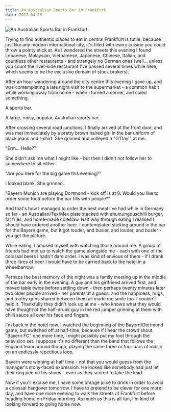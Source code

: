 ```yaml
---
title: An Australian Sports Bar in Frankfurt
date: 2017-04-25
---
```


![An Australian Sports Bar in Frankfurt](https://source.unsplash.com/X6cChncECA8/1600x900)

Trying to find authentic places to eat in central Frankfurt is futile, because just like any modern international city, it's filled with every cuisine you could throw a pointy stick at. As I wandered the streets this evening I found Lebanese, Malaysian, Vietnamese, Japanese, Chinese, Italian, and countless other restaurants - and strangely no German ones (well... unless you count the river-side restaurant I've passed several times while here, which seems to be the exclusive domain of stock brokers).

After an hour wandering around the city centre this evening I gave up, and was contemplating a late night visit to the supermarket - a common habit while working away from home - when I turned a corner, and spied something.

A sports bar.

A large, noisy, popular, Australian sports bar.

After crossing several road junctions, I finally arrived at the front door, and was met immediately by a pretty brown haired girl in the bar uniform of black jeans and t-shirt. She grinned and volleyed a "G'Day!" at me.

"Erm... Hello?"

She didn't ask me what I might like - but then I didn't not follow her to somewhere to sit either.

"Are you here for the big game this evening?"

I looked blank. She grinned.

"Bayern Munich are playing Dortmond - kick off is at 8. Would you like to order some food before the bar fills with people?"

And that's how I managed to order the best meal I've had while in Germany so far - an Australian/Tex/Mex plate stacked with ahumungouschilli burger, fat fries, and home-made coleslaw. Half way through eating I realised I should have ordered another beer. I contemplated sticking around in the bar for the Bayern game, but it got louder, and busier, and louder, and busier - you get the picture.

While eating, I amused myself with watching those around me. A group of friends had met up to watch the game alongside me - each with one of the colossal beers I hadn't dare order. I was kind of envious of them - if I drank three litres of beer I would have to be carried back to the hotel in a wheelbarrow.

Perhaps the best memory of the night was a family meeting up in the middle of the bar early in the evening. A guy and his girlfriend arrived first, and moved table twice before settling down - then perhaps twenty minutes later two older people arrived - her parents at a guess, and the happiness, hugs, and toothy grins shared between them all made me smile too. I couldn't help it. Thankfully they didn't look up at me - who knows what they would have thought of the half-drunk guy in the red jumper grinning at them with chilli sauce all over his face and fingers.

I'm back in the hotel now. I watched the beginning of the Bayern/Dortmond game, but switched off at half-time, because if I hear the crowd shout "Bayern FC" one more time, I might possibly put my foot through the television set. I suppose it's no different than the band that follows the England team around though, playing the same three or four bars of music on an endlessly repetitious loop.

Bayern were winning at half time - not that you would guess from the manager's stony-faced expression. He looked like somebody had just let their dog pee on his shoes - even as they scored to take the lead.

Now if you'll excuse me, I have some orange juice to drink in order to avoid a colossal hangover tomorrow. I have to pretend to be clever for one more day, and have one more evening to walk the streets of Frankfurt before heading home on Friday morning. As much as this is all fun, I'm kind of looking forward to going home now.
